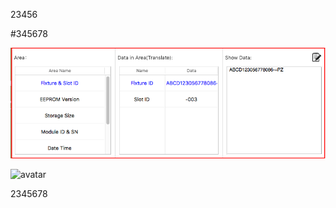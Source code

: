 
23456

#345678

![avatar](https://raw.githubusercontent.com/hellowangjingfei/pngImage/master/image/002.png)

![avatar](http://img5.imgtn.bdimg.com/it/u=1402367109,4157195964&fm=26&gp=0.jpg)

2345678